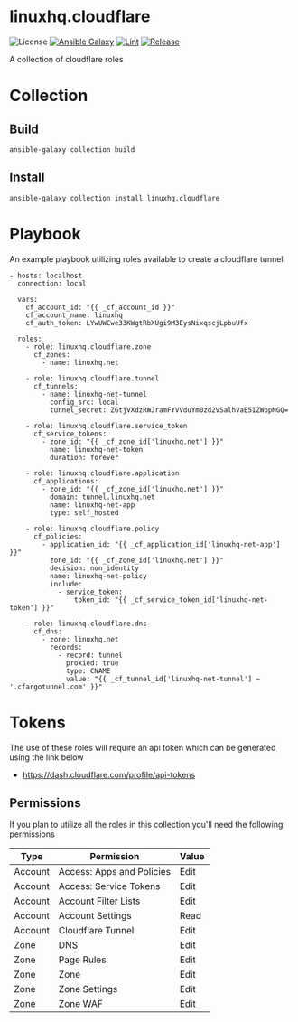 # linuxhq.cloudflare

![License](https://img.shields.io/badge/license-GPLv3-lightgreen)
[![Ansible Galaxy](https://img.shields.io/badge/collection-linuxhq.cloudflare-blue)](https://galaxy.ansible.com/linuxhq/cloudflare)
[![Lint](https://github.com/linuxhq/ansible-collection-cloudflare/actions/workflows/linting.yml/badge.svg)](https://github.com/linuxhq/ansible-collection-cloudflare/actions/workflows/linting.yml)
[![Release](https://github.com/linuxhq/ansible-collection-cloudflare/actions/workflows/release.yml/badge.svg)](https://github.com/linuxhq/ansible-collection-cloudflare/actions/workflows/release.yml)

A collection of cloudflare roles

# Collection

## Build

    ansible-galaxy collection build

## Install

    ansible-galaxy collection install linuxhq.cloudflare

# Playbook

An example playbook utilizing roles available to create a cloudflare tunnel

    - hosts: localhost
      connection: local

      vars:
        cf_account_id: "{{ _cf_account_id }}"
        cf_account_name: linuxhq
        cf_auth_token: LYwUWCwe33KWgtRbXUgi9M3EysNixqscjLpbuUfx

      roles:
        - role: linuxhq.cloudflare.zone
          cf_zones:
            - name: linuxhq.net

        - role: linuxhq.cloudflare.tunnel
          cf_tunnels:
            - name: linuxhq-net-tunnel
              config_src: local
              tunnel_secret: ZGtjVXdzRWJramFYVVduYm0zd2VSalhVaE5IZWppNGQ=

        - role: linuxhq.cloudflare.service_token
          cf_service_tokens:
            - zone_id: "{{ _cf_zone_id['linuxhq.net'] }}"
              name: linuxhq-net-token
              duration: forever

        - role: linuxhq.cloudflare.application
          cf_applications:
            - zone_id: "{{ _cf_zone_id['linuxhq.net'] }}"
              domain: tunnel.linuxhq.net
              name: linuxhq-net-app
              type: self_hosted

        - role: linuxhq.cloudflare.policy
          cf_policies:
            - application_id: "{{ _cf_application_id['linuxhq-net-app'] }}"
              zone_id: "{{ _cf_zone_id['linuxhq.net'] }}"
              decision: non_identity
              name: linuxhq-net-policy
              include:
                - service_token:
                    token_id: "{{ _cf_service_token_id['linuxhq-net-token'] }}"

        - role: linuxhq.cloudflare.dns
          cf_dns:
            - zone: linuxhq.net
              records:
                - record: tunnel
                  proxied: true
                  type: CNAME
                  value: "{{ _cf_tunnel_id['linuxhq-net-tunnel'] ~ '.cfargotunnel.com' }}"

# Tokens

The use of these roles will require an api token which can be generated using the link below

* https://dash.cloudflare.com/profile/api-tokens

## Permissions

If you plan to utilize all the roles in this collection you'll need the following permissions

| Type    | Permission                | Value |
| ------- | ------------------------- | ----- |
| Account | Access: Apps and Policies | Edit  |
| Account | Access: Service Tokens    | Edit  |
| Account | Account Filter Lists      | Edit  |
| Account | Account Settings          | Read  |
| Account | Cloudflare Tunnel         | Edit  |
| Zone    | DNS                       | Edit  |
| Zone    | Page Rules                | Edit  |
| Zone    | Zone                      | Edit  |
| Zone    | Zone Settings             | Edit  |
| Zone    | Zone WAF                  | Edit  |
